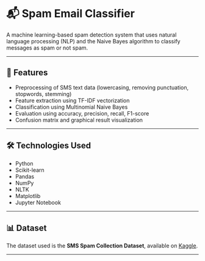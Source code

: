 # 📬 Spam Email Classifier

A machine learning-based spam detection system that uses natural language processing (NLP) and the Naive Bayes algorithm to classify messages as spam or not spam.

---

## 🚀 Features

- Preprocessing of SMS text data (lowercasing, removing punctuation, stopwords, stemming)
- Feature extraction using TF-IDF vectorization
- Classification using Multinomial Naive Bayes
- Evaluation using accuracy, precision, recall, F1-score
- Confusion matrix and graphical result visualization

---

## 🛠️ Technologies Used

- Python
- Scikit-learn
- Pandas
- NumPy
- NLTK
- Matplotlib
- Jupyter Notebook

---

## 📊 Dataset

The dataset used is the **SMS Spam Collection Dataset**, available on [Kaggle](https://www.kaggle.com/datasets/uciml/sms-spam-collection-dataset).

---
